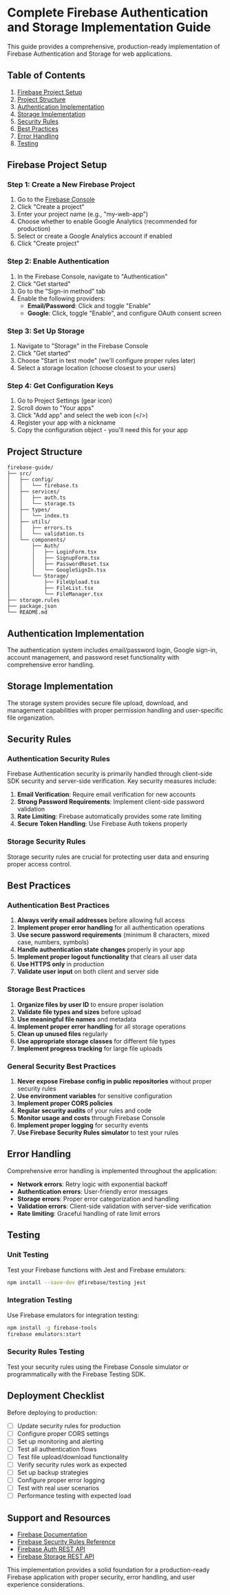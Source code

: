 # Complete Firebase Authentication and Storage Implementation Guide

This guide provides a comprehensive, production-ready implementation of Firebase Authentication and Storage for web applications.

## Table of Contents

1. [Firebase Project Setup](#firebase-project-setup)
2. [Project Structure](#project-structure)
3. [Authentication Implementation](#authentication-implementation)
4. [Storage Implementation](#storage-implementation)
5. [Security Rules](#security-rules)
6. [Best Practices](#best-practices)
7. [Error Handling](#error-handling)
8. [Testing](#testing)

## Firebase Project Setup

### Step 1: Create a New Firebase Project

1. Go to the [Firebase Console](https://console.firebase.google.com/)
2. Click "Create a project"
3. Enter your project name (e.g., "my-web-app")
4. Choose whether to enable Google Analytics (recommended for production)
5. Select or create a Google Analytics account if enabled
6. Click "Create project"

### Step 2: Enable Authentication

1. In the Firebase Console, navigate to "Authentication"
2. Click "Get started"
3. Go to the "Sign-in method" tab
4. Enable the following providers:
   - **Email/Password**: Click and toggle "Enable"
   - **Google**: Click, toggle "Enable", and configure OAuth consent screen

### Step 3: Set Up Storage

1. Navigate to "Storage" in the Firebase Console
2. Click "Get started"
3. Choose "Start in test mode" (we'll configure proper rules later)
4. Select a storage location (choose closest to your users)

### Step 4: Get Configuration Keys

1. Go to Project Settings (gear icon)
2. Scroll down to "Your apps"
3. Click "Add app" and select the web icon (</>)
4. Register your app with a nickname
5. Copy the configuration object - you'll need this for your app

## Project Structure

```
firebase-guide/
├── src/
│   ├── config/
│   │   └── firebase.ts
│   ├── services/
│   │   ├── auth.ts
│   │   └── storage.ts
│   ├── types/
│   │   └── index.ts
│   ├── utils/
│   │   ├── errors.ts
│   │   └── validation.ts
│   └── components/
│       ├── Auth/
│       │   ├── LoginForm.tsx
│       │   ├── SignupForm.tsx
│       │   ├── PasswordReset.tsx
│       │   └── GoogleSignIn.tsx
│       └── Storage/
│           ├── FileUpload.tsx
│           ├── FileList.tsx
│           └── FileManager.tsx
├── storage.rules
├── package.json
└── README.md
```

## Authentication Implementation

The authentication system includes email/password login, Google sign-in, account management, and password reset functionality with comprehensive error handling.

## Storage Implementation

The storage system provides secure file upload, download, and management capabilities with proper permission handling and user-specific file organization.

## Security Rules

### Authentication Security Rules

Firebase Authentication security is primarily handled through client-side SDK security and server-side verification. Key security measures include:

1. **Email Verification**: Require email verification for new accounts
2. **Strong Password Requirements**: Implement client-side password validation
3. **Rate Limiting**: Firebase automatically provides some rate limiting
4. **Secure Token Handling**: Use Firebase Auth tokens properly

### Storage Security Rules

Storage security rules are crucial for protecting user data and ensuring proper access control.

## Best Practices

### Authentication Best Practices

1. **Always verify email addresses** before allowing full access
2. **Implement proper error handling** for all authentication operations
3. **Use secure password requirements** (minimum 8 characters, mixed case, numbers, symbols)
4. **Handle authentication state changes** properly in your app
5. **Implement proper logout functionality** that clears all user data
6. **Use HTTPS only** in production
7. **Validate user input** on both client and server side

### Storage Best Practices

1. **Organize files by user ID** to ensure proper isolation
2. **Validate file types and sizes** before upload
3. **Use meaningful file names** and metadata
4. **Implement proper error handling** for all storage operations
5. **Clean up unused files** regularly
6. **Use appropriate storage classes** for different file types
7. **Implement progress tracking** for large file uploads

### General Security Best Practices

1. **Never expose Firebase config in public repositories** without proper security rules
2. **Use environment variables** for sensitive configuration
3. **Implement proper CORS policies**
4. **Regular security audits** of your rules and code
5. **Monitor usage and costs** through Firebase Console
6. **Implement proper logging** for security events
7. **Use Firebase Security Rules simulator** to test your rules

## Error Handling

Comprehensive error handling is implemented throughout the application:

- **Network errors**: Retry logic with exponential backoff
- **Authentication errors**: User-friendly error messages
- **Storage errors**: Proper error categorization and handling
- **Validation errors**: Client-side validation with server-side verification
- **Rate limiting**: Graceful handling of rate limit errors

## Testing

### Unit Testing

Test your Firebase functions with Jest and Firebase emulators:

```bash
npm install --save-dev @firebase/testing jest
```

### Integration Testing

Use Firebase emulators for integration testing:

```bash
npm install -g firebase-tools
firebase emulators:start
```

### Security Rules Testing

Test your security rules using the Firebase Console simulator or programmatically with the Firebase Testing SDK.

## Deployment Checklist

Before deploying to production:

- [ ] Update security rules for production
- [ ] Configure proper CORS settings
- [ ] Set up monitoring and alerting
- [ ] Test all authentication flows
- [ ] Test file upload/download functionality
- [ ] Verify security rules work as expected
- [ ] Set up backup strategies
- [ ] Configure proper error logging
- [ ] Test with real user scenarios
- [ ] Performance testing with expected load

## Support and Resources

- [Firebase Documentation](https://firebase.google.com/docs)
- [Firebase Security Rules Reference](https://firebase.google.com/docs/rules)
- [Firebase Auth REST API](https://firebase.google.com/docs/reference/rest/auth)
- [Firebase Storage REST API](https://firebase.google.com/docs/reference/rest/storage)

This implementation provides a solid foundation for a production-ready Firebase application with proper security, error handling, and user experience considerations.